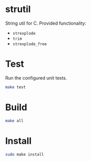 # strutil
String util for C. Provided functionality:
* `strexplode`
* `trim`
* `strexplode_free`

# Test
Run the configured unit tests.
```bash
make test
```

# Build
```bash
make all
```

# Install
```bash
sudo make install
```
